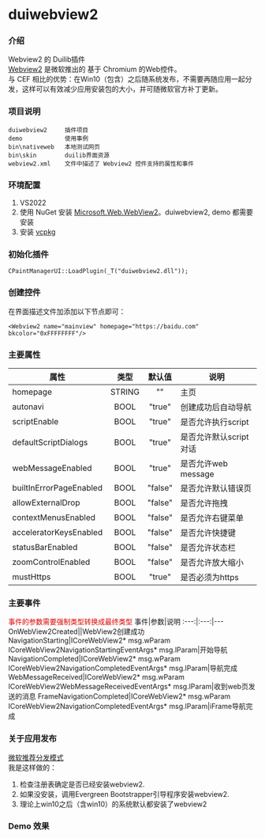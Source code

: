 # duiwebview2

### 介绍
Webview2 的 Duilib插件\
[Webview2](https://learn.microsoft.com/zh-cn/microsoft-edge/webview2/) 是微软推出的 基于 Chromium 的Web控件。\
与 CEF 相比的优势：在Win10（包含）之后随系统发布，不需要再随应用一起分发，这样可以有效减少应用安装包的大小，并可随微软官方补丁更新。

### 项目说明
```
duiwebview2     插件项目
demo            使用事例
bin\nativeweb   本地测试网页
bin\skin        duilib界面资源
webview2.xml    文件中描述了 Webview2 控件支持的属性和事件
```
### 环境配置
1.  VS2022
2.  使用 NuGet 安装 [Microsoft.Web.WebView2](https://learn.microsoft.com/zh-cn/microsoft-edge/webview2/)。duiwebview2, demo 都需要安装
3.  安装 [vcpkg](https://github.com/microsoft/vcpkg "vcpkg github")

### 初始化插件
```
CPaintManagerUI::LoadPlugin(_T("duiwebview2.dll"));
```
### 创建控件
在界面描述文件加添加以下节点即可：
```
<Webview2 name="mainview" homepage="https://baidu.com" bkcolor="0xFFFFFFFF"/>
```
### 主要属性
属性|类型|默认值|说明
-----|:-----:|:-----:|----------
homepage|STRING|""|主页
autonavi|BOOL|"true"|创建成功后自动导航
scriptEnable|BOOL|"true"|是否允许执行script
defaultScriptDialogs|BOOL|"true"|是否允许默认script对话
webMessageEnabled|BOOL|"true"|是否允许web message
builtInErrorPageEnabled|BOOL|"false"|是否允许默认错误页
allowExternalDrop|BOOL|"false"|是否允许拖拽
contextMenusEnabled|BOOL|"false"|是否允许右键菜单
acceleratorKeysEnabled|BOOL|"false"|是否允许快捷键
statusBarEnabled|BOOL|"false"|是否允许状态栏
zoomControlEnabled|BOOL|"false"|是否允许放大缩小
mustHttps|BOOL|"true"|是否必须为https

### 主要事件
<font color="#dd0000">事件的参数需要强制类型转换成最终类型</font>
事件|参数|说明
:---:|:---:|---
OnWebView2Created||WebView2创建成功
NavigationStarting|ICoreWebView2* msg.wParam <br/>ICoreWebView2NavigationStartingEventArgs* msg.lParam|开始导航
NavigationCompleted|ICoreWebView2* msg.wParam<br/>ICoreWebView2NavigationCompletedEventArgs* msg.lParam|导航完成
WebMessageReceived|ICoreWebView2* msg.wParam<br/>ICoreWebView2WebMessageReceivedEventArgs* msg.lParam|收到web页发送的消息
FrameNavigationCompleted|ICoreWebView2* msg.wParam<br/>ICoreWebView2NavigationCompletedEventArgs* msg.lParam|iFrame导航完成

### 关于应用发布
[微软推荐分发模式](https://learn.microsoft.com/zh-cn/microsoft-edge/webview2/concepts/distribution)\
我是这样做的：
1. 检查注册表确定是否已经安装webview2.
2. 如果没安装，调用Evergreen Bootstrapper引导程序安装webview2.
3. 理论上win10之后（含win10）的系统默认都安装了webview2

### Demo 效果
